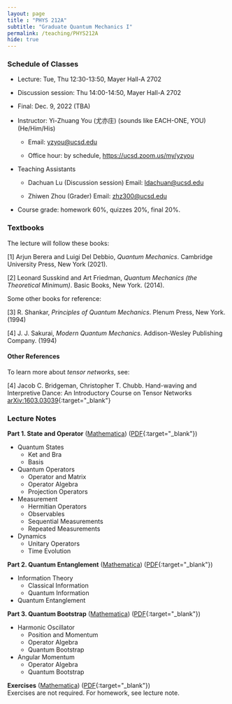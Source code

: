 ```yaml
---
layout: page 
title : "PHYS 212A"
subtitle: "Graduate Quantum Mechanics I"
permalink: /teaching/PHYS212A
hide: true
---
```


### Schedule of Classes

* Lecture: Tue, Thu 12:30-13:50, Mayer Hall-A 2702

* Discussion session: Thu 14:00-14:50, Mayer Hall-A 2702

* Final: Dec. 9, 2022 (TBA)

* Instructor: Yi-Zhuang You (尤亦庄) (sounds like EACH-ONE, YOU) (He/Him/His)

  * Email: <yzyou@ucsd.edu>

  * Office hour: by schedule, <https://ucsd.zoom.us/my/yzyou>

* Teaching Assistants
 
  * Dachuan Lu  (Discussion session) Email: <ldachuan@ucsd.edu>

  * Zhiwen Zhou (Grader) Email: <zhz300@ucsd.edu>

* Course grade: homework 60%, quizzes 20%, final 20%.


### Textbooks

The lecture will follow these books:

[1] Arjun Berera and Luigi Del Debbio, *Quantum Mechanics*. Cambridge University Press, New York (2021).

[2] Leonard Susskind and Art Friedman, *Quantum Mechanics (the Theoretical Minimum)*. Basic Books, New York. (2014).

Some other books for reference:

[3] R. Shankar, *Principles of Quantum Mechanics*. Plenum Press, New York. (1994)

[4] J. J. Sakurai, *Modern Quantum Mechanics*. Addison-Wesley Publishing Company. (1994)

#### Other References

To learn more about *tensor networks*, see:

[4] Jacob C. Bridgeman, Christopher T. Chubb. Hand-waving and Interpretive Dance: An Introductory Course on Tensor Networks [arXiv:1603.03039](https://arxiv.org/abs/1603.03039){:target="_blank"}


### Lecture Notes

**Part 1. State and Operator** ([Mathematica](/teaching/PHYS212A/StateAndOperator.nb)) ([PDF](/teaching/PHYS212A/StateAndOperator.pdf){:target="_blank"})  
* Quantum States
  * Ket and Bra
  * Basis
* Quantum Operators
  * Operator and Matrix
  * Operator Algebra
  * Projection Operators
* Measurement
  * Hermitian Operators
  * Observables
  * Sequential Measurements
  * Repeated Measurements
* Dynamics
  * Unitary Operators
  * Time Evolution

**Part 2. Quantum Entanglement** ([Mathematica](/teaching/PHYS212A/QuantumEntanglement.nb)) ([PDF](/teaching/PHYS212A/QuantumEntanglement.pdf){:target="_blank"})  
* Information Theory
  * Classical Information
  * Quantum Information
* Quantum Entanglement


**Part 3. Quantum Bootstrap** ([Mathematica](/teaching/PHYS212A/QuantumBootstrap.nb)) ([PDF](/teaching/PHYS212A/QuantumBootstrap.pdf){:target="_blank"})  
* Harmonic Oscillator
  * Position and Momentum
  * Operator Algebra
  * Quantum Bootstrap
* Angular Momentum
  * Operator Algebra
  * Quantum Bootstrap

**Exercises** ([Mathematica](/teaching/PHYS212A/Exercises.nb)) ([PDF](/teaching/PHYS212A/Exercises.pdf){:target="_blank"})  
Exercises are not required. For homework, see lecture note.
